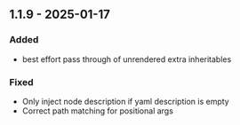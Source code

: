 ## 1.1.9 - 2025-01-17
### Added
* best effort pass through of unrendered extra inheritables
### Fixed
* Only inject node description if yaml description is empty
* Correct path matching for positional args

<!-- Auto-update: 2025-10-07T06:09:06.083062 -->
